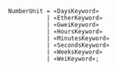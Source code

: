 <!-- This file is generated automatically by infrastructure scripts. Please don't edit by hand. -->

```{ .ebnf .slang-ebnf #NumberUnit }
NumberUnit = «DaysKeyword»
           | «EtherKeyword»
           | «GweiKeyword»
           | «HoursKeyword»
           | «MinutesKeyword»
           | «SecondsKeyword»
           | «WeeksKeyword»
           | «WeiKeyword»;
```
